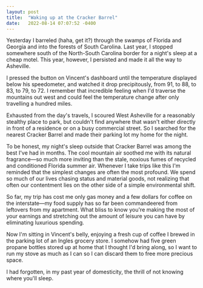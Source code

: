 ```yaml
---
layout: post
title:  "Waking up at the Cracker Barrel"
date:   2022-08-14 07:07:52 -0400
---
```


Yesterday I barreled (haha, get it?) through the swamps of Florida and
Georgia and into the forests of South Carolina. Last year, I stopped
somewhere south of the North-South Carolina border for a night's sleep at
a cheap motel. This year, however, I persisted and made it all the way to
Asheville.

I pressed the button on Vincent's dashboard until the temperature
displayed below his speedometer, and watched it drop precipitously, from
91, to 88, to 83, to 79, to 72. I remember that incredible feeling when
I'd traverse the mountains out west and could feel the temperature change
after only travelling a hundred miles.

Exhausted from the day's travels, I scoured West Asheville for
a reasonably stealthy place to park, but couldn't find anywhere that
wasn't either directly in front of a residence or on a busy commercial
street. So I searched for the nearest Cracker Barrel and made their
parking lot my home for the night.

To be honest, my night's sleep outside that Cracker Barrel was among the
best I've had in months. The cool mountain air soothed me with its natural
fragrance—so much more inviting than the stale, noxious fumes of recycled
and conditioned Florida summer air. Whenever I take trips like this I'm
reminded that the simplest changes are often the most profound. We spend
so much of our lives chasing status and material goods, not realizing that
often our contentment lies on the other side of a simple environmental
shift.

So far, my trip has cost me only gas money and a few dollars for coffee on
the interstate—my food supply has so far been commandeered from leftovers
from my apartment. What bliss to know you're making the most of your
earnings and stretching out the amount of leisure you can have by
eliminating luxurious spending.

Now I'm sitting in Vincent's belly, enjoying a fresh cup of coffee
I brewed in the parking lot of an Ingles grocery store. I somehow had five
green propane bottles stored up at home that I thought I'd bring along, so
I want to run my stove as much as I can so I can discard them to free more
precious space.

I had forgotten, in my past year of domesticity, the thrill of not knowing
where you'll sleep. 
